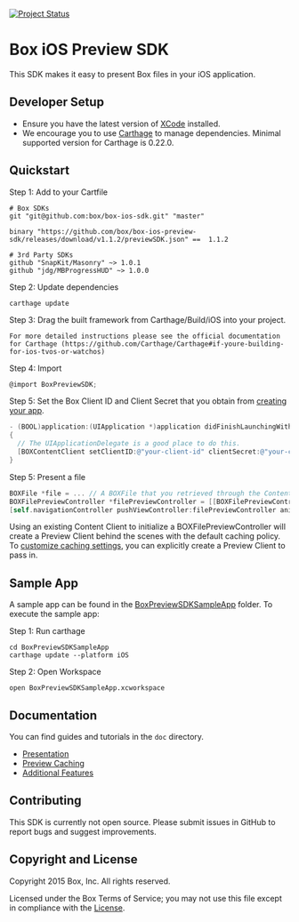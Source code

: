 [![Project Status](http://opensource.box.com/badges/active.svg)](http://opensource.box.com/badges)

Box iOS Preview SDK
===================

This SDK makes it easy to present Box files in your iOS application.

Developer Setup
---------------
* Ensure you have the latest version of [XCode](https://developer.apple.com/xcode/) installed.
* We encourage you to use [Carthage](https://github.com/Carthage/Carthage#installing-carthage) to manage dependencies. Minimal supported version for Carthage is 0.22.0.

Quickstart
----------
Step 1: Add to your Cartfile
```
# Box SDKs
git "git@github.com:box/box-ios-sdk.git" "master"

binary "https://github.com/box/box-ios-preview-sdk/releases/download/v1.1.2/previewSDK.json" ==  1.1.2

# 3rd Party SDKs
github "SnapKit/Masonry" ~> 1.0.1
github "jdg/MBProgressHUD" ~> 1.0.0
```
Step 2: Update dependencies
```
carthage update
```
Step 3: Drag the built framework from Carthage/Build/iOS into your project.
```
For more detailed instructions please see the official documentation for Carthage (https://github.com/Carthage/Carthage#if-youre-building-for-ios-tvos-or-watchos)
```
Step 4: Import
```objectivec
@import BoxPreviewSDK;
```
Step 5: Set the Box Client ID and Client Secret that you obtain from [creating your app](doc/Setup.md).
```objectivec
- (BOOL)application:(UIApplication *)application didFinishLaunchingWithOptions:(NSDictionary *)launchOptions
{
  // The UIApplicationDelegate is a good place to do this.
  [BOXContentClient setClientID:@"your-client-id" clientSecret:@"your-client-secret"];
}
```
Step 5: Present a file
```objectivec
BOXFile *file = ... // A BOXFile that you retrieved through the Content SDK or Browse SDK. See the Sample Application for an example.
BOXFilePreviewController *filePreviewController = [[BOXFilePreviewController alloc] initWithContentClient:[BOXContentClient defaultClient] file:file];
[self.navigationController pushViewController:filePreviewController animated:YES completion:nil];
```
Using an existing Content Client to initialize a BOXFilePreviewController will create a Preview Client behind the scenes with the default caching policy.
To [customize caching settings](doc/PreviewCaching.md), you can explicitly create a Preview Client to pass in.

 
Sample App
----------
A sample app can be found in the [BoxPreviewSDKSampleApp](../../tree/master/BoxPreviewSDKSampleApp) folder. To execute the sample app:

Step 1: Run carthage
```
cd BoxPreviewSDKSampleApp
carthage update --platform iOS
```
Step 2: Open Workspace
```
open BoxPreviewSDKSampleApp.xcworkspace
```

Documentation
-------------
You can find guides and tutorials in the `doc` directory.
 
* [Presentation](doc/Presentation.md)
* [Preview Caching](doc/PreviewCaching.md)
* [Additional Features](doc/AdditionalFeatures.md)
 
Contributing
------------
This SDK is currently not open source. Please submit issues in GitHub to report bugs and suggest improvements.


Copyright and License
---------------------
Copyright 2015 Box, Inc. All rights reserved.
 
Licensed under the Box Terms of Service; you may not use this file except in compliance with the [License](LICENSE.pdf).
